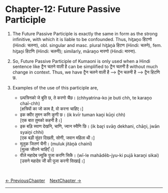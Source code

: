 # Chapter-12: Future Passive Participle

1. The Future Passive Participle is exactly the same in form as the strong infinitive, with which it is liable to be confounded. Thus, hit̥an̥o हिटणो (Hindi: चलना), obl. singular and masc. plural hit̥àn̥à हिटण (Hindi: चलने), fem. hit̥an̥i हिटणि (Hindi: चलनी); similarly, māran̥o मारणो (Hindi: मारना).

2. So, Future Passive Participle of Kumaoni is only used when a Hindi sentence like ट्रैन चलने वाली है can be simplified to ट्रैन चलनी है without much change in context. Thus, we have ट्रैन चलने वाली है --> ट्रैन चलनी है --> ट्रैन हिटणि छ.

3. Examples of the use of this participle are,
   - छ्यत्रिनको जे बुति छ, ते करणो चैंछ। (chhyatrina-ko je buti chh, te karan̥o chaĩ-chh)<br>
   [क्षत्रियों का जो काम है, वो करना चाहिए।]
   - इक क्वीर तुमन कणि कूणी छ। (ik kvīr tuman kan̥i kūn̥i chh)<br>
   [एक बात तुमको कहनी है।]
   - इक बड़ि स्वाण देखनि, चाणि, ज्वान स्यैणि छि। (ik bar̥i svān̥ dekhani, chān̥i, jwān syain̥i chhi)<br>
   [एक बड़ी सुंदर दिखती, सोणी, जवान महिला थी।]
   - मुलुक जितणऺ चैनी। (muluk jitàn̥à chainī)<br>
   [मुल्क जीतने चाहिएँ।]
   - वीले महादेब ज्युकि पुजा करणि सिकै। (wī-le mahādēb-jyu-ki pujā karan̥i sikai)<br>
   [उसने महादेव जी की पूजा करनी सिखाई।]

<br>

[<- PreviousChapter](/major/11_PastParticiple.md) &ensp; [NextChapter ->](/major/13_ConjunctiveParticiple.md)

---
